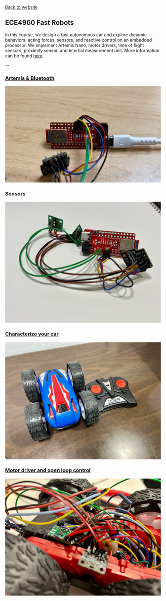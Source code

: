 <!-- ---
layout: default
--- -->

[Back to website](https://minjk121.github.io/) 

## ECE4960 Fast Robots

In this course, we design a fast autonomous car and explore dynamic behaviors, acting forces, sensors, and reactive control on an embedded processor. We implement Artemis Nano, motor drivers, time of flight sensors, proximity sensor, and intertial measurement unit. More information can be found [here](https://cei-lab.github.io/ECE4960-2022/).

--
### [Artemis & Bluetooth](labs/lab1_2.html)
![lab1 picture](img/artemis.jpg)
### [Sensors](labs/lab3.html)
![lab3 picture](img/soldered_parts.jpg)
### [Characterize your car](labs/lab4.html)
![lab4 picture](img/cyclone_car.jpg)
### [Motor driver and open loop control](labs/lab5.html)
![lab5 picture](img/lab5.jpg)
<!-- ### [PID speed control](labs/lab6.html)
### [Lab 7: Kalman Filters](labs/lab7.html)
### [Lab 8: Stunts](labs/lab8.html)
### [Lab 9: Mapping](labs/lab9.html) -->
<!-- --
Markdown is a lightweight and easy-to-use syntax for styling your writing. It includes conventions for

```markdown
Syntax highlighted code block

# Header 1
## Header 2
### Header 3

- Bulleted
- List

1. Numbered
2. List

**Bold** and _Italic_ and `Code` text

[Link](url) and ![Image](src)
```

For more details see [Basic writing and formatting syntax](https://docs.github.com/en/github/writing-on-github/getting-started-with-writing-and-formatting-on-github/basic-writing-and-formatting-syntax).

### Jekyll Themes

Your Pages site will use the layout and styles from the Jekyll theme you have selected in your [repository settings](https://github.com/Minjk121/ECE4960/settings/pages). The name of this theme is saved in the Jekyll `_config.yml` configuration file.

### Support or Contact

Having trouble with Pages? Check out our [documentation](https://docs.github.com/categories/github-pages-basics/) or [contact support](https://support.github.com/contact) and we’ll help you sort it out. -->
